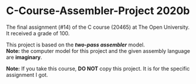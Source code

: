 # C-Course-Assembler-Project 2020b
The final assignment (#14) of the C course (20465) at The Open University.  
It received a grade of 100.

This project is based on the **_two-pass assembler_** model.  
**Note:** the computer model for this project and the given assembly language are **imaginary**.

**Note:** If you take this course, **DO NOT** copy this project. It is for the specific assignment I got.
